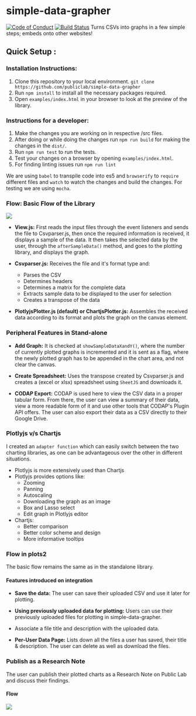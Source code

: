 # simple-data-grapher
[![Code of Conduct](https://img.shields.io/badge/code-of%20conduct-green.svg)](https://publiclab.org/conduct) [![Build Status](https://travis-ci.com/publiclab/simple-data-grapher.svg?branch=main)](https://travis-ci.com/publiclab/simple-data-grapher)
Turns CSVs into graphs in a few simple steps; embeds onto other websites!

## Quick Setup :

### Installation Instructions:
1. Clone this repository to your local environment.
    `git clone https://github.com/publiclab/simple-data-grapher`
2. Run `npm install` to install all the necessary packages required.
3. Open `examples/index.html` in your browser to look at the preview of the library.

### Instructions for a developer:
1. Make the changes you are working on in respective /src files.
2. After doing or while doing the changes run `npm run build` for making the changes in the `dist/`.
3. Run `npm run test` to run the tests.
4. Test your changes on a browser by opening `examples/index.html`.
5. For finding linting issues run `npm run lint`

We are using `babel` to transpile code into es5 and `browserify` to `require` different files and `watch` to watch the changes and build the changes.
For testing we are using `mocha`.
### Flow: Basic Flow of the Library

![](https://lh3.googleusercontent.com/EBhm7ICy8xLrZ0LQfYiRNXlc9nt7QHWdUN1rBk8GQVz-9KkZwcEDqjrH_BY62NCs78hGUDpH3MyFknaafds8QCgLR2PW7Li6EPmX_bkhIxnQOeeKdiqEGD6T7H5yKlpKhyqihF6I)

- **View.js:** First reads the input files through the event listeners and sends the file to Csvparser.js, then once the required information is received, it displays a sample of the data. It then takes the selected data by the user, through the `afterSampleData()` method, and goes to the plotting library, and displays the graph.

- **Csvparser.js:** Receives the file and it's format type and:

    - Parses the CSV
    - Determines headers
    - Determines a matrix for the complete data
    - Extracts sample data to be displayed to the user for selection
    - Creates a transpose of the data

- **PlotlyjsPlotter.js (default) or ChartjsPlotter.js:** Assembles the received data according to its format and plots the graph on the canvas element.

### Peripheral Features in Stand-alone
    
- **Add Graph:** It is checked at `showSampleDataXandY()`, where the number of currently plotted graphs is incremented and it is sent as a flag, where the newly plotted graph has to be appended in the chart area, and not clear the canvas.

- **Create Spreadsheet:** Uses the transpose created by Csvparser.js and creates a (excel or xlsx) spreadsheet using `SheetJS` and downloads it.

- **CODAP Export:** CODAP is used here to view the CSV data in a proper tabular form. From there, the user can view a summary of their data, view a more readable form of it and use other tools that CODAP's Plugin API offers. The user can also export their data as a CSV directly to their Google Drive.

### Plotlyjs v/s Chartjs

I created an `adapter function` which can easily switch between the two charting libraries, as one can be advantageous over the other in different situations.

- Plotlyjs is more extensively used than Chartjs
- Plotlyjs provides options like:
    - Zooming
    - Panning
    - Autoscaling
    - Downloading the graph as an image
    - Box and Lasso select
    - Edit graph in Plotlyjs editor
- Chartjs:
    - Better comparison
    - Better color scheme and design
    - More informative tooltips

### Flow in plots2

The basic flow remains the same as in the standalone library.

#### Features introduced on integration

- **Save the data:** The user can save their uploaded CSV and use it later for plotting.

- **Using previously uploaded data for plotting:** Users can use their previously uploaded files for plotting in simple-data-grapher.

- Associate a file title and description with the uploaded data.

- **Per-User Data Page:** Lists down all the files a user has saved, their title & description. The user can delete as well as download the files.

### Publish as a Research Note

The user can publish their plotted charts as a Research Note on Public Lab and discuss their findings.

#### Flow 

![](https://lh5.googleusercontent.com/4LJ1qzCD1WFMSmvLTR4FBaB0pF5bKRLo2MQUiP6e_1iipt7gWoxZMfjiNzc2ZRMydebksz4E4w1PUmhR90f3b0zJSHLNbnfXF5X-ScZZL-q50CLITgBEi9HUqu7aqxTXR0e38be8)

